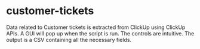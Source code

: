 # customer-tickets
Data related to Customer tickets is extracted from ClickUp using ClickUp APIs.
A GUI will pop up when the script is run. The controls are intuitive.
The output is a CSV containing all the necessary fields.
